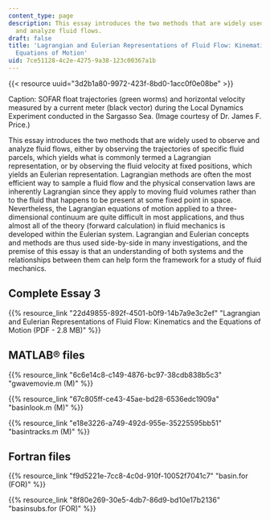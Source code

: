 ```yaml
---
content_type: page
description: This essay introduces the two methods that are widely used to observe
  and analyze fluid flows.
draft: false
title: 'Lagrangian and Eulerian Representations of Fluid Flow: Kinematics and the
  Equations of Motion'
uid: 7ce51128-4c2e-4275-9a38-123c00367a1b
---
```

{{< resource uuid="3d2b1a80-9972-423f-8bd0-1acc0f0e08be" >}}

Caption: SOFAR float trajectories (green worms) and horizontal velocity measured by a current meter (black vector) during the Local Dynamics Experiment conducted in the Sargasso Sea. (Image courtesy of Dr. James F. Price.)

This essay introduces the two methods that are widely used to observe and analyze fluid flows, either by observing the trajectories of specific fluid parcels, which yields what is commonly termed a Lagrangian representation, or by observing the fluid velocity at fixed positions, which yields an Eulerian representation. Lagrangian methods are often the most efficient way to sample a fluid flow and the physical conservation laws are inherently Lagrangian since they apply to moving fluid volumes rather than to the fluid that happens to be present at some fixed point in space. Nevertheless, the Lagrangian equations of motion applied to a three-dimensional continuum are quite difficult in most applications, and thus almost all of the theory (forward calculation) in fluid mechanics is developed within the Eulerian system. Lagrangian and Eulerian concepts and methods are thus used side-by-side in many investigations, and the premise of this essay is that an understanding of both systems and the relationships between them can help form the framework for a study of fluid mechanics.

## Complete Essay 3

{{% resource_link "22d49855-892f-4501-b0f9-14b7a9e3c2ef" "Lagrangian and Eulerian Representations of Fluid Flow: Kinematics and the Equations of Motion (PDF - 2.8 MB)" %}}

## MATLAB® files

{{% resource_link "6c6e14c8-c149-4876-bc97-38cdb838b5c3" "gwavemovie.m (M)" %}}

{{% resource_link "67c805ff-ce43-45ae-bd28-6536edc1909a" "basinlook.m (M)" %}}

{{% resource_link "e18e3226-a749-492d-955e-35225595bb51" "basintracks.m (M)" %}}

## Fortran files

{{% resource_link "f9d5221e-7cc8-4c0d-910f-10052f7041c7" "basin.for (FOR)" %}}

{{% resource_link "8f80e269-30e5-4db7-86d9-bd10e17b2136" "basinsubs.for (FOR)" %}}